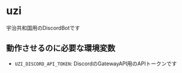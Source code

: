 # uzi

宇治共和国用のDiscordBotです

## 動作させるのに必要な環境変数

- `UZI_DISCORD_API_TOKEN`: DiscordのGatewayAPI用のAPIトークンです
